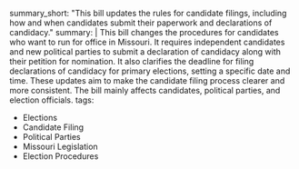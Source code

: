 summary_short: "This bill updates the rules for candidate filings, including how and when candidates submit their paperwork and declarations of candidacy."
summary: |
  This bill changes the procedures for candidates who want to run for office in Missouri. It requires independent candidates and new political parties to submit a declaration of candidacy along with their petition for nomination. It also clarifies the deadline for filing declarations of candidacy for primary elections, setting a specific date and time. These updates aim to make the candidate filing process clearer and more consistent. The bill mainly affects candidates, political parties, and election officials.
tags:
  - Elections
  - Candidate Filing
  - Political Parties
  - Missouri Legislation
  - Election Procedures
